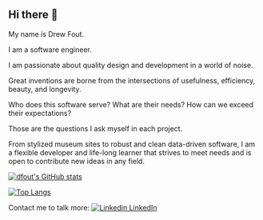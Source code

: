 ## Hi there 👋

My name is Drew Fout. 

I am a software engineer. 

I am passionate about quality design and development in a world of noise. 

Great inventions are borne from the intersections of usefulness, efficiency, beauty, and longevity. 

Who does this software serve? What are their needs? How can we exceed their expectations?

Those are the questions I ask myself in each project. 

From stylized museum sites to robust and clean data-driven software, I am a flexible developer and life-long learner that strives to meet needs and is open to contribute new ideas in any field.

[![dfout's GitHub stats](https://github-readme-stats.vercel.app/api?username=dfout)](https://github.com/dfout/github-readme-stats)

[![Top Langs](https://github-readme-stats.vercel.app/api/top-langs/?username=dfout&layout=compact)](https://github.com/dfout/github-readme-stats)

Contact me to talk more: 
[![Linkedin](https://i.sstatic.net/gVE0j.png) LinkedIn](https://www.linkedin.com/in/drew-fout/)
&nbsp;

 
